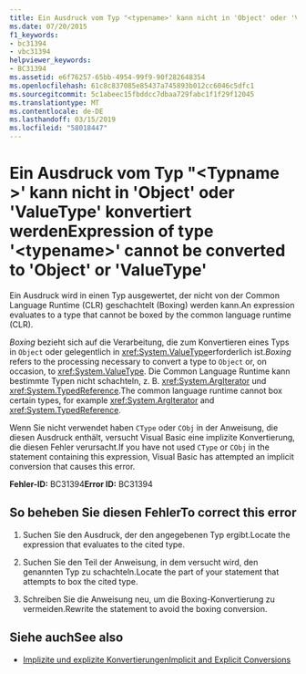 ```yaml
---
title: Ein Ausdruck vom Typ "<typename>' kann nicht in 'Object' oder 'ValueType' konvertiert werden
ms.date: 07/20/2015
f1_keywords:
- bc31394
- vbc31394
helpviewer_keywords:
- BC31394
ms.assetid: e6f76257-65bb-4954-99f9-90f282648354
ms.openlocfilehash: 61c8c837085e85437a745893b012cc6046c5dfc1
ms.sourcegitcommit: 5c1abeec15fbddcc7dbaa729fabc1f1f29f12045
ms.translationtype: MT
ms.contentlocale: de-DE
ms.lasthandoff: 03/15/2019
ms.locfileid: "58018447"
---
```

# <a name="expression-of-type-typename-cannot-be-converted-to-object-or-valuetype"></a><span data-ttu-id="f0a40-102">Ein Ausdruck vom Typ "\<Typname >' kann nicht in 'Object' oder 'ValueType' konvertiert werden</span><span class="sxs-lookup"><span data-stu-id="f0a40-102">Expression of type '\<typename>' cannot be converted to 'Object' or 'ValueType'</span></span>
<span data-ttu-id="f0a40-103">Ein Ausdruck wird in einen Typ ausgewertet, der nicht von der Common Language Runtime (CLR) geschachtelt (Boxing) werden kann.</span><span class="sxs-lookup"><span data-stu-id="f0a40-103">An expression evaluates to a type that cannot be boxed by the common language runtime (CLR).</span></span>  
  
 <span data-ttu-id="f0a40-104">*Boxing* bezieht sich auf die Verarbeitung, die zum Konvertieren eines Typs in `Object` oder gelegentlich in <xref:System.ValueType>erforderlich ist.</span><span class="sxs-lookup"><span data-stu-id="f0a40-104">*Boxing* refers to the processing necessary to convert a type to `Object` or, on occasion, to <xref:System.ValueType>.</span></span> <span data-ttu-id="f0a40-105">Die Common Language Runtime kann bestimmte Typen nicht schachteln, z. B. <xref:System.ArgIterator> und <xref:System.TypedReference>.</span><span class="sxs-lookup"><span data-stu-id="f0a40-105">The common language runtime cannot box certain types, for example <xref:System.ArgIterator> and <xref:System.TypedReference>.</span></span>  
  
 <span data-ttu-id="f0a40-106">Wenn Sie nicht verwendet haben `CType` oder `CObj` in der Anweisung, die diesen Ausdruck enthält, versucht Visual Basic eine implizite Konvertierung, die diesen Fehler verursacht.</span><span class="sxs-lookup"><span data-stu-id="f0a40-106">If you have not used `CType` or `CObj` in the statement containing this expression, Visual Basic has attempted an implicit conversion that causes this error.</span></span>  
  
 <span data-ttu-id="f0a40-107">**Fehler-ID:** BC31394</span><span class="sxs-lookup"><span data-stu-id="f0a40-107">**Error ID:** BC31394</span></span>  
  
## <a name="to-correct-this-error"></a><span data-ttu-id="f0a40-108">So beheben Sie diesen Fehler</span><span class="sxs-lookup"><span data-stu-id="f0a40-108">To correct this error</span></span>  
  
1.  <span data-ttu-id="f0a40-109">Suchen Sie den Ausdruck, der den angegebenen Typ ergibt.</span><span class="sxs-lookup"><span data-stu-id="f0a40-109">Locate the expression that evaluates to the cited type.</span></span>  
  
2.  <span data-ttu-id="f0a40-110">Suchen Sie den Teil der Anweisung, in dem versucht wird, den genannten Typ zu schachteln.</span><span class="sxs-lookup"><span data-stu-id="f0a40-110">Locate the part of your statement that attempts to box the cited type.</span></span>  
  
3.  <span data-ttu-id="f0a40-111">Schreiben Sie die Anweisung neu, um die Boxing-Konvertierung zu vermeiden.</span><span class="sxs-lookup"><span data-stu-id="f0a40-111">Rewrite the statement to avoid the boxing conversion.</span></span>  
  
## <a name="see-also"></a><span data-ttu-id="f0a40-112">Siehe auch</span><span class="sxs-lookup"><span data-stu-id="f0a40-112">See also</span></span>

- [<span data-ttu-id="f0a40-113">Implizite und explizite Konvertierungen</span><span class="sxs-lookup"><span data-stu-id="f0a40-113">Implicit and Explicit Conversions</span></span>](../../visual-basic/programming-guide/language-features/data-types/implicit-and-explicit-conversions.md)
